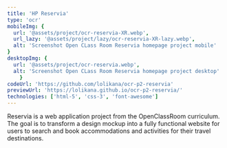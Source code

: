 ```yaml
---
title: 'HP Reservia'
type: 'ocr'
mobileImg: {
  url: '@assets/project/ocr-reservia-XR.webp',
  url_lazy: '@assets/project/lazy/ocr-reservia-XR-lazy.webp',
  alt: 'Screenshot Open CLass Room Reservia homepage project mobile'
}
desktopImg: {
  url: '@assets/project/ocr-reservia.webp',
  alt: 'Screenshot Open CLass Room Reservia homepage project desktop'
	}
codeUrl: 'https://github.com/lolikana/ocr-p2-reservia'
previewUrl: 'https://lolikana.github.io/ocr-p2-reservia/'
technologies: ['html-5', 'css-3', 'font-awesome']
---
```


Reservia is a web application project from the OpenClassRoom curriculum. The goal is to transform a design mockup into a fully functional website for users to search and book accommodations and activities for their travel destinations.
